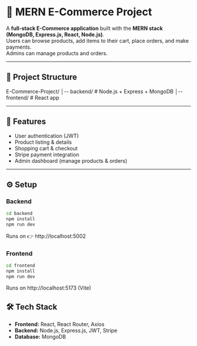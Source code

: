 # 🛒 MERN E-Commerce Project

A **full-stack E-Commerce application** built with the **MERN stack (MongoDB, Express.js, React, Node.js)**.  
Users can browse products, add items to their cart, place orders, and make payments.  
Admins can manage products and orders.

---

## 📂 Project Structure
E-Commerce-Project/
│-- backend/ # Node.js + Express + MongoDB
│-- frontend/ # React app


---

## 🚀 Features
- User authentication (JWT)
- Product listing & details
- Shopping cart & checkout
- Stripe payment integration
- Admin dashboard (manage products & orders)

---

## ⚙️ Setup

### Backend
```bash
cd backend
npm install
npm run dev
```
Runs on 👉 http://localhost:5002

### Frontend
```bash
cd frontend
npm install
npm run dev
```
Runs on  http://localhost:5173 (Vite)


## 🛠️ Tech Stack

- **Frontend:** React, React Router, Axios  
- **Backend:** Node.js, Express.js, JWT, Stripe  
- **Database:** MongoDB

